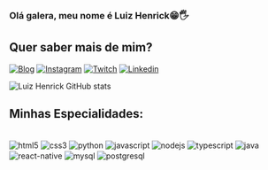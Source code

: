 
### Olá galera, meu nome é Luiz Henrick😁🖐

## Quer saber mais de mim?

[![Blog](https://img.shields.io/website?label=luizhenrick-developer.com&style=for-the-badge&url=https://luizhenrick-programmer.github.io/luizhenrick-developer/)](https://luizhenrick-programmer.github.io/luizhenrick-developer/)
[![Instagram](https://img.shields.io/badge/Instagram-E4405F?style=for-the-badge&logo=instagram&logoColor=white)](https://instagram.com/developer_abreu)
[![Twitch](	https://img.shields.io/badge/Twitch-9146FF?style=for-the-badge&logo=twitch&logoColor=white)](https://www.twitch.tv/deputadohenrick)
[![Linkedin](https://img.shields.io/badge/LinkedIn-0077B5?style=for-the-badge&logo=linkedin&logoColor=white)](https://www.linkedin.com/in/luiz-henrick-abreu-74b474224/)

![Luiz Henrick GitHub stats](https://github-readme-stats.vercel.app/api?username=luizhenrick-programmer&show_icons=true&theme=dracula)


## Minhas Especialidades:

<div style="display: inline-block; "><br/>
    <img align='center' alt='html5' src='https://img.shields.io/badge/HTML5-E34F26?style=for-the-badge&logo=html5&logoColor=white' />
    <img align='center' alt='css3' src='https://img.shields.io/badge/CSS3-1572B6?style=for-the-badge&logo=css3&logoColor=white' />
    <img align='center' alt='python' src='https://img.shields.io/badge/Python-14354C?style=for-the-badge&logo=python&logoColor=white' />
    <img align='center' alt='javascript' src='https://img.shields.io/badge/JavaScript-323330?style=for-the-badge&logo=javascript&logoColor=F7DF1E' />
    <img align='center' alt='nodejs' src='https://img.shields.io/badge/Node.js-43853D?style=for-the-badge&logo=node.js&logoColor=white' />
    <img align='center' alt='typescript' src='https://img.shields.io/badge/TypeScript-007ACC?style=for-the-badge&logo=typescript&logoColor=white' />
    <img align='center' alt='java' src='https://img.shields.io/badge/Java-ED8B00?style=for-the-badge&logo=openjdk&logoColor=white' />
    <img align='center' alt='react-native' src='https://img.shields.io/badge/React_Native-20232A?style=for-the-badge&logo=react&logoColor=61DAFB' />
    <img align='center' alt='mysql' src='https://img.shields.io/badge/MySQL-00000F?style=for-the-badge&logo=mysql&logoColor=white' />
    <img align='center' alt='postgresql' src='https://img.shields.io/badge/PostgreSQL-316192?style=for-the-badge&logo=postgresql&logoColor=white' />
</div>

